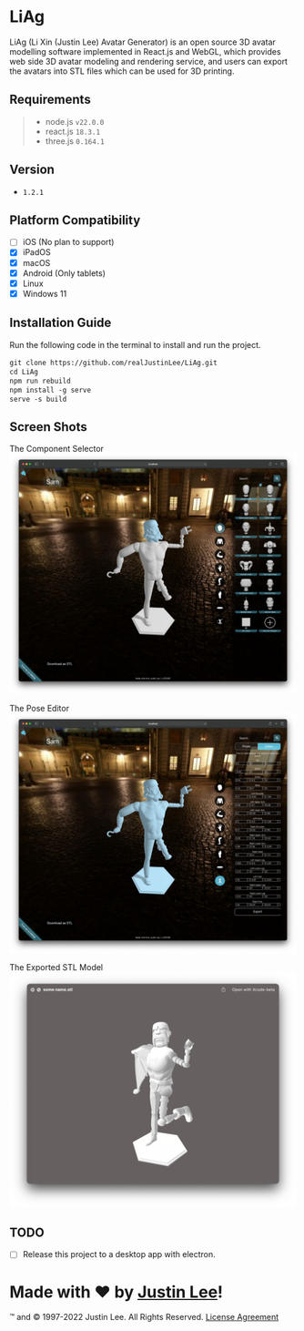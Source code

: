 # LiAg

LiAg (Li Xin (Justin Lee) Avatar Generator) is an open source 3D avatar modelling software implemented in React.js and
WebGL,
which provides web side 3D avatar modeling and rendering service,
and users can export the avatars into STL files which can be used for 3D printing.

## Requirements

> - node.js `v22.0.0`
> - react.js `18.3.1`
> - three.js `0.164.1`

## Version

- `1.2.1`

## Platform Compatibility

- [ ] iOS (No plan to support)
- [x] iPadOS
- [x] macOS
- [x] Android (Only tablets)
- [x] Linux
- [x] Windows 11

## Installation Guide

Run the following code in the terminal to install and run the project.

```
git clone https://github.com/realJustinLee/LiAg.git
cd LiAg
npm run rebuild
npm install -g serve
serve -s build
```

## Screen Shots

The Component Selector
![Component Selector](./extra/img/ComponentSelector.png)

The Pose Editor
![Pose Editor](./extra/img/PoseEditor.png)

The Exported STL Model
![The Exported STL](./extra/img/TheExportedSTL.png)

## TODO

- [ ] Release this project to a desktop app with electron.

# Made with ❤ by [Justin Lee](https://github.com/realJustinLee)!

™ and © 1997-2022 Justin Lee. All Rights Reserved. [License Agreement](./LICENSE)
